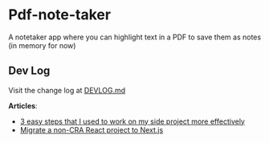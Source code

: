 # Pdf-note-taker

A notetaker app where you can highlight text in a PDF to save them as notes (in memory for now) 

## Dev Log

Visit the change log at [DEVLOG.md](./DEVLOG.md)

**Articles**:

- [3 easy steps that I used to work on my side project more effectively](https://blog.esteetey.dev/3-easy-steps-that-i-used-to-work-on-my-side-project-more-effectively)
- [Migrate a non-CRA React project to Next.js](https://blog.esteetey.dev/migrate-a-non-cra-react-project-to-nextjs)
